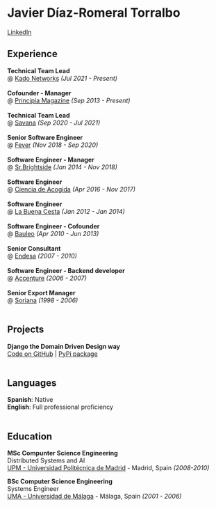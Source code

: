 # Javier Díaz-Romeral Torralbo

[LinkedIn](https://www.linkedin.com/in/jdiazromeral/)

## Experience 

**Technical Team Lead** <br>
@ [Kado Networks](https://www.kadonetworks.com/) _(Jul 2021 - Present)_ <br><br>
**Cofounder - Manager** <br>
@ [Principia Magazine](https://principia.io/) _(Sep 2013 - Present)_ <br><br>
**Technical Team Lead**<br>
@ [Savana](https://savanamed.com/) _(Sep 2020 - Jul 2021)_ <br><br>
**Senior Software Engineer** <br>
@ [Fever](https://feverup.com/) _(Nov 2018 - Sep 2020)_ <br><br>
**Software Engineer - Manager** <br>
@ [Sr.Brightside](http://srbrightside.com/) _(Jan 2014 - Nov 2018)_ <br><br>
**Software Engineer** <br>
@ [Ciencia de Acogida](http://cienciadeacogida.org/es/) _(Apr 2016 - Nov 2017)_ <br><br>
**Software Engineer** <br>
@ [La Buena Cesta]() _(Jan 2012 - Jan 2014)_ <br><br>
**Software Engineer - Cofounder** 
<br>@ [Bauleo]() _(Apr 2010 - Jun 2013)_ <br><br>
**Senior Consultant** <br>
@ [Endesa](https://www.endesa.com/) _(2007 - 2010)_ <br><br>
**Software Engineer - Backend developer** <br>
@ [Accenture](https://www.accenture.com/) _(2006 - 2007)_ <br><br>
**Senior Export Manager** <br>
@ [Soriana](https://www.soriana.com/) _(1998 - 2006)_ <br><br>


## Projects
**Django the Domain Driven Design way**<br>
[Code on GitHub](https://github.com/jdiazromeral/django-ddd) | [PyPi package](https://pypi.org/project/Django-ddd/)
<br><br>

## Languages
**Spanish**: Native  <br>
**English**: Full professional proficiency
<br><br>

## Education
**MSc Compunter Science Engineering** <br>
Distributed Systems and  AI<br>
[UPM - Universidad Politécnica de Madrid](https://www.fi.upm.es/) - Madrid, Spain _(2008-2010)_ <br>

**BSc Computer Science Engineering** <br>
Systems Engineer<br>
[UMA - Universidad de Málaga](https://www.uma.es/ETSI-informatica) - Málaga, Spain _(2001 - 2006)_ <br>
<br><br>
